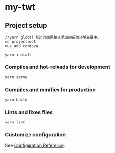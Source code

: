 # my-twt

## Project setup

```
//yarn global bin的结果路径添加到系统环境变量中。
cd projectroot
vue add cordova
```
```
yarn install
```

### Compiles and hot-reloads for development
```
yarn serve
```

### Compiles and minifies for production
```
yarn build
```

### Lints and fixes files
```
yarn lint
```

### Customize configuration
See [Configuration Reference](https://cli.vuejs.org/config/).
